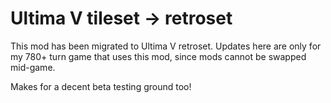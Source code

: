 # Ultima V tileset -> retroset

This mod has been migrated to Ultima V retroset. Updates here are only for my 780+ turn game that uses this mod, since mods cannot be swapped mid-game.

Makes for a decent beta testing ground too!



